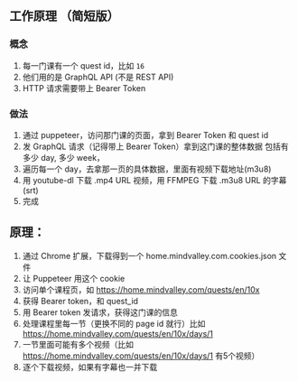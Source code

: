 ## 工作原理 （简短版）

### 概念
1. 每一门课有一个 quest id，比如 `16`
2. 他们用的是 GraphQL API (不是 REST API)
3. HTTP 请求需要带上 Bearer Token

### 做法
1. 通过 puppeteer，访问那门课的页面，拿到 Bearer Token 和 quest id
2. 发 GraphQL 请求（记得带上 Bearer Token）拿到这门课的整体数据
  包括有多少 day, 多少 week，
3. 遍历每一个 day，去拿那一页的具体数据，里面有视频下载地址(m3u8)
4. 用 youtube-dl 下载 .mp4 URL 视频，用 FFMPEG 下载 .m3u8 URL 的字幕 (srt)
5. 完成

## 原理：
1. 通过 Chrome 扩展，下载得到一个 home.mindvalley.com.cookies.json 文件
2. 让 Puppeteer 用这个 cookie
3. 访问单个课程页，如 https://home.mindvalley.com/quests/en/10x
4. 获得 Bearer token，和 quest_id
5. 用 Bearer token 发请求，获得这门课的信息
7. 处理课程里每一节（更换不同的 page id 就行）比如 https://home.mindvalley.com/quests/en/10x/days/1
8. 一节里面可能有多个视频（比如 https://home.mindvalley.com/quests/en/10x/days/1 有5个视频）
9. 逐个下载视频，如果有字幕也一并下载
